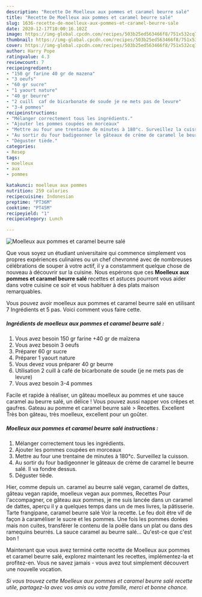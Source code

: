 ```yaml
---
description: "Recette De Moelleux aux pommes et caramel beurre salé"
title: "Recette De Moelleux aux pommes et caramel beurre salé"
slug: 1636-recette-de-moelleux-aux-pommes-et-caramel-beurre-sale
date: 2020-12-17T10:00:16.102Z
image: https://img-global.cpcdn.com/recipes/503b25ed563466f8/751x532cq70/moelleux-aux-pommes-et-caramel-beurre-sale-photo-principale-de-la-recette.jpg
thumbnail: https://img-global.cpcdn.com/recipes/503b25ed563466f8/751x532cq70/moelleux-aux-pommes-et-caramel-beurre-sale-photo-principale-de-la-recette.jpg
cover: https://img-global.cpcdn.com/recipes/503b25ed563466f8/751x532cq70/moelleux-aux-pommes-et-caramel-beurre-sale-photo-principale-de-la-recette.jpg
author: Harry Pope
ratingvalue: 4.3
reviewcount: 7
recipeingredient:
- "150 gr farine 40 gr de mazena"
- "3 oeufs"
- "60 gr sucre"
- "1 yaourt nature"
- "40 gr beurre"
- "2 cuill  caf de bicarbonate de soude je ne mets pas de levure"
- "3-4 pommes"
recipeinstructions:
- "Mélanger correctement tous les ingrédients."
- "Ajouter les pommes coupées en morceaux"
- "Mettre au four une trentaine de minutes à 180°c. Surveillez la cuisson."
- "Au sortir du four badigeonner le gâteaux de crème de caramel le beurre salé. Il va fondre dessus."
- "Déguster tiède."
categories:
- Resep
tags:
- moelleux
- aux
- pommes

katakunci: moelleux aux pommes 
nutrition: 259 calories
recipecuisine: Indonesian
preptime: "PT36M"
cooktime: "PT45M"
recipeyield: "1"
recipecategory: Lunch

---
```



![Moelleux aux pommes et caramel beurre salé](https://img-global.cpcdn.com/recipes/503b25ed563466f8/751x532cq70/moelleux-aux-pommes-et-caramel-beurre-sale-photo-principale-de-la-recette.jpg)

Que vous soyez un étudiant universitaire qui commence simplement vos propres expériences culinaires ou un chef chevronné avec de nombreuses célébrations de souper à votre actif, il y a constamment quelque chose de nouveau à découvrir sur la cuisine. Nous espérons que ces <strong> Moelleux aux pommes et caramel beurre salé </strong> recettes et astuces pourront vous aider dans votre cuisine ce soir et vous habituer à des plats maison remarquables.

<!--inarticleads1-->

Vous pouvez avoir moelleux aux pommes et caramel beurre salé en utilisant 7 Ingrédients et 5 pas. Voici comment vous faire cette.

##### Ingrédients de moelleux aux pommes et caramel beurre salé :

1. Vous avez besoin 150 gr farine +40 gr de maïzena
1. Vous avez besoin 3 oeufs
1. Préparer 60 gr sucre
1. Préparer 1 yaourt nature
1. Vous devez vous préparer 40 gr beurre
1. Utilisation 2 cuill à café de bicarbonate de soude (je ne mets pas de levure)
1. Vous avez besoin 3-4 pommes


Facile et rapide à réaliser, un gâteau moelleux au pommes et une sauce caramel au beurre salé, un délice ! Vous pouvez aussi napper vos crêpes et gaufres. Gateau au pomme et caramel beurre salé &gt; Recettes. Excellent Très bon gâteau, très moelleux, excellent pour un goûter. 

<!--inarticleads2-->

##### Moelleux aux pommes et caramel beurre salé instructions :

1. Mélanger correctement tous les ingrédients.
1. Ajouter les pommes coupées en morceaux
1. Mettre au four une trentaine de minutes à 180°c. Surveillez la cuisson.
1. Au sortir du four badigeonner le gâteaux de crème de caramel le beurre salé. Il va fondre dessus.
1. Déguster tiède.


Hier, comme depuis un. caramel au beurre salé vegan, caramel de dattes, gâteau vegan rapide, moelleux vegan aux pommes, Recettes Pour l&#39;accompagner, ce gâteau aux pommes, je me suis lancée dans un caramel de dattes, aperçu il y a quelques temps dans un de mes livres, la pâtisserie. Tarte frangipane, caramel beurre salé Voir la recette. Le feu doit être vif de façon à caraméliser le sucre et les pommes. Une fois les pommes dorées mais non cuites, transférer le contenu de la poêle dans un plat ou dans des ramequins beurrés. La sauce caramel au beurre salé… Qu&#39;est-ce que c&#39;est bon ! 

<!--inarticleads1-->

<p>
Maintenant que vous avez terminé cette recette de Moelleux aux pommes et caramel beurre salé, explorez maintenant les recettes, implémentez-la et profitez-en. Vous ne savez jamais - vous avez tout simplement découvert une nouvelle vocation.
</p>

<p>
<i>Si vous trouvez cette Moelleux aux pommes et caramel beurre salé recette utile, partagez-la avec vos amis ou votre famille, merci et bonne chance.</i>
</p>
